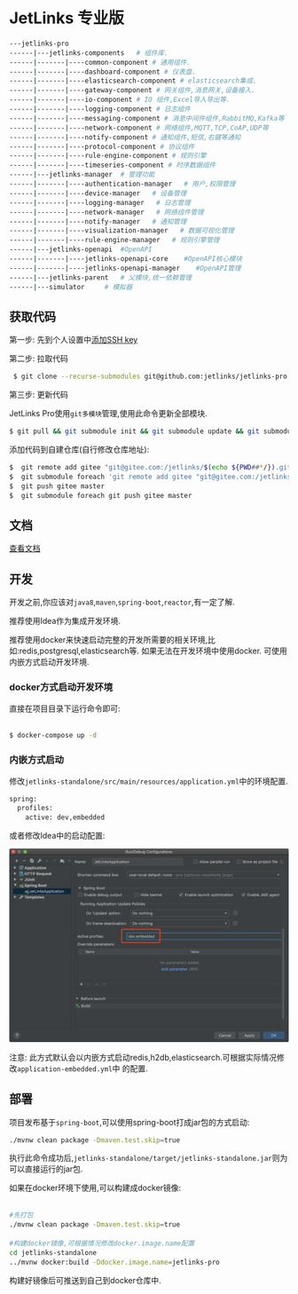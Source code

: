 # JetLinks 专业版

```bash
---jetlinks-pro
------|---jetlinks-components   # 组件库.
------|-------|----common-component # 通用组件.
------|-------|----dashboard-component # 仪表盘.
------|-------|----elasticsearch-component # elasticsearch集成.
------|-------|----gateway-component # 网关组件,消息网关,设备接入.
------|-------|----io-component # IO 组件,Excel导入导出等.
------|-------|----logging-component # 日志组件
------|-------|----messaging-component # 消息中间件组件,RabbitMQ,Kafka等
------|-------|----network-component # 网络组件,MQTT,TCP,CoAP,UDP等
------|-------|----notify-component # 通知组件,短信,右键等通知
------|-------|----protocol-component # 协议组件
------|-------|----rule-engine-component # 规则引擎
------|-------|----timeseries-component # 时序数据组件
------|---jetlinks-manager  # 管理功能
------|-------|----authentication-manager   # 用户,权限管理
------|-------|----device-manager   # 设备管理
------|-------|----logging-manager   # 日志管理
------|-------|----network-manager   # 网络组件管理
------|-------|----notify-manager   # 通知管理
------|-------|----visualization-manager   # 数据可视化管理
------|-------|----rule-engine-manager   # 规则引擎管理
------|---jetlinks-openapi  #OpenAPI
------|-------|----jetlinks-openapi-core    #OpenAPI核心模块
------|-------|----jetlinks-openapi-manager    #OpenAPI管理
------|---jetlinks-parent   # 父模块,统一依赖管理
------|---simulator     # 模拟器

```

## 获取代码

第一步: 先到个人设置中[添加SSH key](https://github.com/settings/keys)

第二步: 拉取代码

```bash
 $ git clone --recurse-submodules git@github.com:jetlinks/jetlinks-pro.git && git submodule foreach git checkout master
```

第三步: 更新代码

JetLinks Pro使用`git多模块`管理,使用此命令更新全部模块.
```bash
$ git pull && git submodule init && git submodule update && git submodule foreach git checkout master && git submodule foreach git pull origin master
```

添加代码到自建仓库(自行修改仓库地址):

```bash
$  git remote add gitee "git@gitee.com:/jetlinks/$(echo ${PWD##*/}).git"
$  git submodule foreach 'git remote add gitee "git@gitee.com:/jetlinks/$(echo ${PWD##*/}).git"'
$  git push gitee master
$  git submodule foreach git push gitee master 
```

## 文档

[查看文档](http://doc.jetlinks.cn/)


## 开发

开发之前,你应该对`java8`,`maven`,`spring-boot`,`reactor`,有一定了解.

推荐使用Idea作为集成开发环境.

推荐使用docker来快速启动完整的开发所需要的相关环境,比如:redis,postgresql,elasticsearch等.
如果无法在开发环境中使用docker. 可使用内嵌方式启动开发环境.

### docker方式启动开发环境

直接在项目目录下运行命令即可:

```bash

$ docker-compose up -d

```

### 内嵌方式启动

修改`jetlinks-standalone/src/main/resources/application.yml`中的环境配置.

```bash
spring:
  profiles:
    active: dev,embedded
```

或者修改Idea中的启动配置:

![idea](idea-configuration.png)


注意: 此方式默认会以内嵌方式启动redis,h2db,elasticsearch.可根据实际情况修改`application-embedded.yml`中
的配置.

## 部署

项目发布基于`spring-boot`,可以使用spring-boot打成jar包的方式启动:

```bash
./mvnw clean package -Dmaven.test.skip=true
```

执行此命令成功后,`jetlinks-standalone/target/jetlinks-standalone.jar`则为可以直接运行的jar包.

如果在docker环境下使用,可以构建成docker镜像:

```bash

#先打包
./mvnw clean package -Dmaven.test.skip=true

#构建docker镜像,可根据情况修改docker.image.name配置
cd jetlinks-standalone
../mvnw docker:build -Ddocker.image.name=jetlinks-pro

```

构建好镜像后可推送到自己到docker仓库中.
